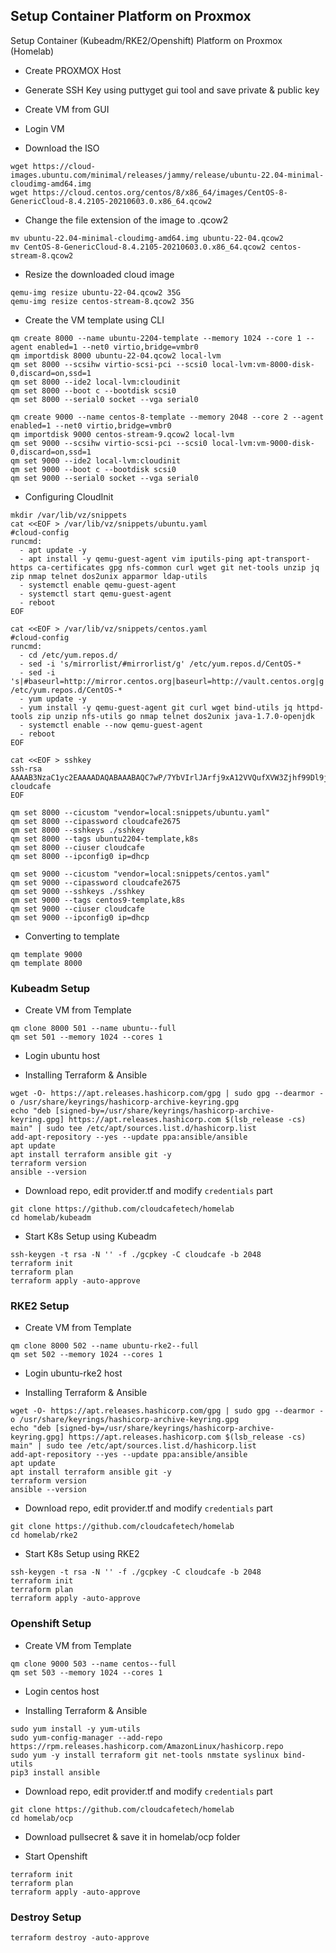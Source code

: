 ## Setup Container Platform on Proxmox
Setup Container (Kubeadm/RKE2/Openshift) Platform on Proxmox (Homelab)

- Create PROXMOX Host

- Generate SSH Key using puttyget gui tool and save private & public key

- Create VM from GUI

- Login VM
  
- Download the ISO 

```
wget https://cloud-images.ubuntu.com/minimal/releases/jammy/release/ubuntu-22.04-minimal-cloudimg-amd64.img
wget https://cloud.centos.org/centos/8/x86_64/images/CentOS-8-GenericCloud-8.4.2105-20210603.0.x86_64.qcow2
```

- Change the file extension of the image to .qcow2

```
mv ubuntu-22.04-minimal-cloudimg-amd64.img ubuntu-22-04.qcow2
mv CentOS-8-GenericCloud-8.4.2105-20210603.0.x86_64.qcow2 centos-stream-8.qcow2
```

- Resize the downloaded cloud image

```
qemu-img resize ubuntu-22-04.qcow2 35G
qemu-img resize centos-stream-8.qcow2 35G
```

- Create the VM template using CLI

```
qm create 8000 --name ubuntu-2204-template --memory 1024 --core 1 --agent enabled=1 --net0 virtio,bridge=vmbr0
qm importdisk 8000 ubuntu-22-04.qcow2 local-lvm
qm set 8000 --scsihw virtio-scsi-pci --scsi0 local-lvm:vm-8000-disk-0,discard=on,ssd=1
qm set 8000 --ide2 local-lvm:cloudinit
qm set 8000 --boot c --bootdisk scsi0
qm set 8000 --serial0 socket --vga serial0

qm create 9000 --name centos-8-template --memory 2048 --core 2 --agent enabled=1 --net0 virtio,bridge=vmbr0
qm importdisk 9000 centos-stream-9.qcow2 local-lvm
qm set 9000 --scsihw virtio-scsi-pci --scsi0 local-lvm:vm-9000-disk-0,discard=on,ssd=1
qm set 9000 --ide2 local-lvm:cloudinit
qm set 9000 --boot c --bootdisk scsi0
qm set 9000 --serial0 socket --vga serial0

```

- Configuring CloudInit

```
mkdir /var/lib/vz/snippets
cat <<EOF > /var/lib/vz/snippets/ubuntu.yaml
#cloud-config
runcmd:
  - apt update -y
  - apt install -y qemu-guest-agent vim iputils-ping apt-transport-https ca-certificates gpg nfs-common curl wget git net-tools unzip jq zip nmap telnet dos2unix apparmor ldap-utils
  - systemctl enable qemu-guest-agent
  - systemctl start qemu-guest-agent
  - reboot
EOF

cat <<EOF > /var/lib/vz/snippets/centos.yaml
#cloud-config
runcmd:
  - cd /etc/yum.repos.d/
  - sed -i 's/mirrorlist/#mirrorlist/g' /etc/yum.repos.d/CentOS-*
  - sed -i 's|#baseurl=http://mirror.centos.org|baseurl=http://vault.centos.org|g' /etc/yum.repos.d/CentOS-*
  - yum update -y
  - yum install -y qemu-guest-agent git curl wget bind-utils jq httpd-tools zip unzip nfs-utils go nmap telnet dos2unix java-1.7.0-openjdk 
  - systemctl enable --now qemu-guest-agent
  - reboot
EOF

cat <<EOF > sshkey
ssh-rsa AAAAB3NzaC1yc2EAAAADAQABAAABAQC7wP/7YbVIrlJArfj9xA12VVQufXVW3Zjhf99Dl9j6mI0m3aVT1/EXWDOAGPjRa0kx/kX6UjtDqtpVpMGyVsMWqxm6oKFqt/fkf8CWpK3xNVn1yOKU9GvSJxeRRvNEFsFXWws2w9qLbE/fD15gLJTOwRk8OhlZ66sNhVPq+y2JutWlbR/Uwl0CWCY0yGWnkkoHClkGmq8EnAvY7Tf6SqZVVLXC3R40qU16DqQNR2WSTuFq1td+PFJN/1N70VcfYZuD6GMkrVxVx54iLNWt1/pCpn+ekwARDjPeHeWSO5907Yat9URvyhwLZM/9oi4hM0W1MuUHm+nyUWWj3islVk3V cloudcafe
EOF

qm set 8000 --cicustom "vendor=local:snippets/ubuntu.yaml"
qm set 8000 --cipassword cloudcafe2675
qm set 8000 --sshkeys ./sshkey
qm set 8000 --tags ubuntu2204-template,k8s
qm set 8000 --ciuser cloudcafe
qm set 8000 --ipconfig0 ip=dhcp

qm set 9000 --cicustom "vendor=local:snippets/centos.yaml"
qm set 9000 --cipassword cloudcafe2675
qm set 9000 --sshkeys ./sshkey
qm set 9000 --tags centos9-template,k8s
qm set 9000 --ciuser cloudcafe
qm set 9000 --ipconfig0 ip=dhcp
```

- Converting to template

```
qm template 9000
qm template 8000
```

### Kubeadm Setup

- Create VM from Template

```
qm clone 8000 501 --name ubuntu--full
qm set 501 --memory 1024 --cores 1
```

- Login ubuntu host

- Installing Terraform & Ansible

```
wget -O- https://apt.releases.hashicorp.com/gpg | sudo gpg --dearmor -o /usr/share/keyrings/hashicorp-archive-keyring.gpg
echo "deb [signed-by=/usr/share/keyrings/hashicorp-archive-keyring.gpg] https://apt.releases.hashicorp.com $(lsb_release -cs) main" | sudo tee /etc/apt/sources.list.d/hashicorp.list
add-apt-repository --yes --update ppa:ansible/ansible
apt update
apt install terraform ansible git -y
terraform version
ansible --version
```
- Download repo, edit provider.tf and modify ```credentials``` part

```
git clone https://github.com/cloudcafetech/homelab
cd homelab/kubeadm
```

- Start K8s Setup using Kubeadm

```
ssh-keygen -t rsa -N '' -f ./gcpkey -C cloudcafe -b 2048
terraform init
terraform plan 
terraform apply -auto-approve
```

### RKE2 Setup

- Create VM from Template

```
qm clone 8000 502 --name ubuntu-rke2--full
qm set 502 --memory 1024 --cores 1
```

- Login ubuntu-rke2 host

- Installing Terraform & Ansible

```
wget -O- https://apt.releases.hashicorp.com/gpg | sudo gpg --dearmor -o /usr/share/keyrings/hashicorp-archive-keyring.gpg
echo "deb [signed-by=/usr/share/keyrings/hashicorp-archive-keyring.gpg] https://apt.releases.hashicorp.com $(lsb_release -cs) main" | sudo tee /etc/apt/sources.list.d/hashicorp.list
add-apt-repository --yes --update ppa:ansible/ansible
apt update
apt install terraform ansible git -y
terraform version
ansible --version
```

- Download repo, edit provider.tf and modify ```credentials``` part

```
git clone https://github.com/cloudcafetech/homelab
cd homelab/rke2
```

- Start K8s Setup using RKE2

```
ssh-keygen -t rsa -N '' -f ./gcpkey -C cloudcafe -b 2048
terraform init
terraform plan 
terraform apply -auto-approve
```

### Openshift Setup

- Create VM from Template

```
qm clone 9000 503 --name centos--full
qm set 503 --memory 1024 --cores 1
```

- Login centos host

- Installing Terraform & Ansible

```
sudo yum install -y yum-utils
sudo yum-config-manager --add-repo https://rpm.releases.hashicorp.com/AmazonLinux/hashicorp.repo
sudo yum -y install terraform git net-tools nmstate syslinux bind-utils
pip3 install ansible
```

- Download repo, edit provider.tf and modify ```credentials``` part

```
git clone https://github.com/cloudcafetech/homelab
cd homelab/ocp
```

- Download pullsecret & save it in homelab/ocp folder

- Start Openshift

```
terraform init
terraform plan 
terraform apply -auto-approve
```

### Destroy Setup 

```terraform destroy -auto-approve```
